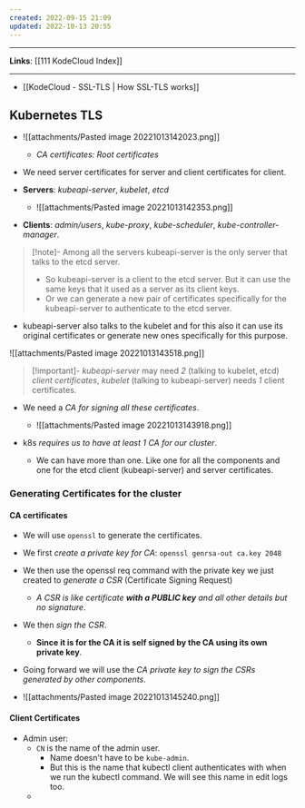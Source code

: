 ```yaml
---
created: 2022-09-15 21:09
updated: 2022-10-13 20:55
---
```

---
**Links**: [[111 KodeCloud Index]]

---
- [[KodeCloud - SSL-TLS | How SSL-TLS works]]

## Kubernetes TLS 
- ![[attachments/Pasted image 20221013142023.png]]
	- *CA certificates: Root certificates*

- We need server certificates for server and client certificates for client.
- **Servers**: *kubeapi-server*, *kubelet*, *etcd* 
	- ![[attachments/Pasted image 20221013142353.png]]
- **Clients**: *admin/users*, *kube-proxy*, *kube-scheduler*, *kube-controller-manager*.

> [!note]- Among all the servers kubeapi-server is the only server that talks to the etcd server.
> - So kubeapi-server is a client to the etcd server. But it can use the same keys that it used as a server as its client keys.
> - Or we can generate a new pair of certificates specifically for the kubeapi-server to authenticate to the etcd server.

- kubeapi-server also talks to the kubelet and for this also it can use its original certificates or generate new ones specifically for this purpose.

![[attachments/Pasted image 20221013143518.png]]

> [!important]- *kubeapi-server* may need *2* (talking to kubelet, etcd) *client certificates*, *kubelet* (talking to kubeapi-server) needs *1* client certificates.

- We need a *CA for signing all these certificates*.
	- ![[attachments/Pasted image 20221013143918.png]]

- k8s *requires us to have at least 1 CA for our cluster*. 
	- We can have more than one. Like one for all the components and one for the etcd client (kubeapi-server) and server certificates.

### Generating Certificates for the cluster
#### CA certificates
- We will use `openssl` to generate the certificates.
- We first *create a private key for CA*: `openssl genrsa-out ca.key 2048`
- We then use the openssl req command with the private key we just created to *generate a CSR* (Certificate Signing Request)
	- *A CSR is like certificate **with a PUBLIC key** and all other details but no signature*.
- We then *sign the CSR*.
	- **Since it is for the CA it is self signed by the CA using its own private key**.
- Going forward we will use the *CA private key to sign the CSRs generated by other components*.

- ![[attachments/Pasted image 20221013145240.png]]

#### Client Certificates
- Admin user:
	- `CN` is the name of the admin user. 
		- Name doesn't have to be `kube-admin`. 
		- But this is the name that kubectl client authenticates with when we run the kubectl command. We will see this name in edit logs too.
	- 